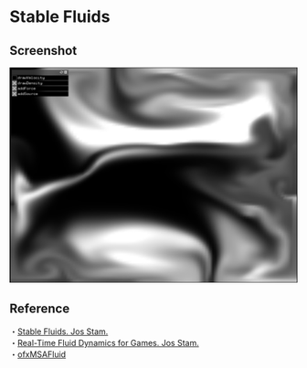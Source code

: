 # Stable Fluids

## Screenshot
![result](https://github.com/rystylee/StableFluids/blob/master/ScreenShot1.png)

## Reference
・[Stable Fluids. Jos Stam.](http://www.dgp.toronto.edu/people/stam/reality/Research/pdf/ns.pdf "Stable Fluids. Jos Stam")  
・[Real-Time Fluid Dynamics for Games. Jos Stam.](https://d2f99xq7vri1nk.cloudfront.net/legacy_app_files/pdf/GDC03.pdf "Real-Time Fluid Dynamics for Games. Jos Stam.")  
・[ofxMSAFluid](https://github.com/memo/ofxMSAFluid "ofxMSAFluid")  
